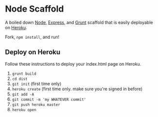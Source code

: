 Node Scaffold
=======

A boiled down [Node](http://nodejs.org/), [Express](http://expressjs.com/), and [Grunt](http://gruntjs.com/) scaffold that is easily deployable on [Heroku](https://www.heroku.com/).

Fork, `npm install`, and run!

Deploy on Heroku
-------
Follow these instructions to deploy your index.html page on Heroku.
1. `grunt build`
2. `cd dist`
3. `git init` (first time only)
4. `heroku create` (first time only. make sure you're signed in before)
5. `git add -A`
6. `git commit -m 'my WHATEVER commit'`
7. `git push heroku master`
8. `heroku open`